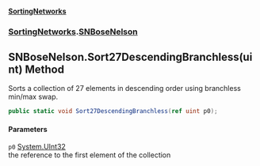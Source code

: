 #### [SortingNetworks](./index.md 'index')
### [SortingNetworks](./SortingNetworks.md 'SortingNetworks').[SNBoseNelson](./SortingNetworks-SNBoseNelson.md 'SortingNetworks.SNBoseNelson')
## SNBoseNelson.Sort27DescendingBranchless(uint) Method
Sorts a collection of 27 elements in descending order using branchless min/max swap.  
```csharp
public static void Sort27DescendingBranchless(ref uint p0);
```
#### Parameters
<a name='SortingNetworks-SNBoseNelson-Sort27DescendingBranchless(uint)-p0'></a>
`p0` [System.UInt32](https://docs.microsoft.com/en-us/dotnet/api/System.UInt32 'System.UInt32')  
the reference to the first element of the collection  
  
